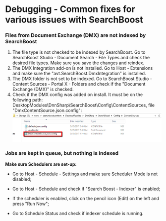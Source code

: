 # Debugging - Common fixes for various issues with SearchBoost

### **Files from Document Exchange \(DMX\) are not indexed by SearchBoost**

1. The file type is not checked to be indexed by SearchBoost. Go to SearchBoost Studio - Document Search - File Types and check the desired file types. Make sure you save the changes and reindex.
2. The DMX Integration add-on is not installed. Go to Host - Extensions and make sure the "avt.SearchBoost.DmxIntegration" is installed.
3. The DMX folder is not set to be indexed. Go to SearchBoost Studio - Content Sources - Portal X - Folders and check if the "Document Exchange \(DMX\)" is checked.
4. Check if the DMX config was added on install. It must be on the following path: DesktopModules\DnnSharp\SearchBoost\Config\ContentSources, file "DmxContentSource.json.config":![](/search-boost/debugging/assets/2017-03-17_1629.png)

### **Jobs are kept in queue, but nothing is indexed**

**Make sure Schedulers are set-up:**

* Go to Host - Schedule - Settings and make sure Scheduler Mode is not disabled;

* Go to Host - Schedule and check if "Search Boost - Indexer" is enabled;

* If the scheduler is enabled, click on the pencil icon \(Edit\) on the left and press "Run Now";
* Go to Schedule Status and check if indexer schedule is running.

